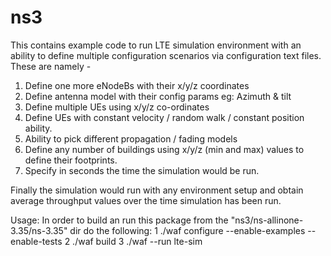 # ns3

This contains example code to run LTE simulation environment with an ability to define multiple configuration scenarios via configuration text files.  These are namely - 

1. Define one more eNodeBs with their x/y/z coordinates
2. Define antenna model with their config params eg: Azimuth & tilt
3. Define multiple UEs using x/y/z co-ordinates
4. Define UEs with constant velocity / random walk / constant position ability.
5. Ability to pick different propagation / fading models
6. Define any number of buildings using x/y/z (min and max) values to define their footprints.
7. Specify in seconds the time the simulation would be run.

Finally the simulation would run with any environment setup and obtain average throughput values over the time simulation has been run.

Usage:
In order to build an run this package from the "ns3/ns-allinone-3.35/ns-3.35" dir do the following:
1 ./waf configure --enable-examples --enable-tests
2 ./waf build
3 ./waf --run lte-sim
